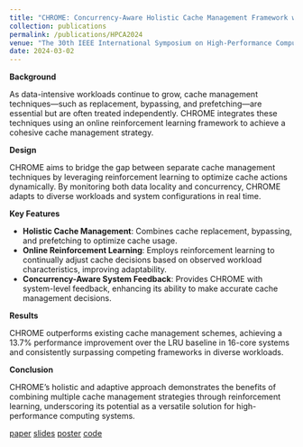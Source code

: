 ```yaml
---
title: "CHROME: Concurrency-Aware Holistic Cache Management Framework with Online Reinforcement Learning"
collection: publications
permalink: /publications/HPCA2024
venue: "The 30th IEEE International Symposium on High-Performance Computer Architecture (HPCA 2024)"
date: 2024-03-02
---
```



**Background**

As data-intensive workloads continue to grow, cache management techniques—such as replacement, bypassing, and prefetching—are essential but are often treated independently. CHROME integrates these techniques using an online reinforcement learning framework to achieve a cohesive cache management strategy.

**Design**

CHROME aims to bridge the gap between separate cache management techniques by leveraging reinforcement learning to optimize cache actions dynamically. By monitoring both data locality and concurrency, CHROME adapts to diverse workloads and system configurations in real time.

**Key Features**

- **Holistic Cache Management**: Combines cache replacement, bypassing, and prefetching to optimize cache usage.
- **Online Reinforcement Learning**: Employs reinforcement learning to continually adjust cache decisions based on observed workload characteristics, improving adaptability.
- **Concurrency-Aware System Feedback**: Provides CHROME with system-level feedback, enhancing its ability to make accurate cache management decisions.

**Results**

CHROME outperforms existing cache management schemes, achieving a 13.7% performance improvement over the LRU baseline in 16-core systems and consistently surpassing competing frameworks in diverse workloads.

**Conclusion**

CHROME’s holistic and adaptive approach demonstrates the benefits of combining multiple cache management strategies through reinforcement learning, underscoring its potential as a versatile solution for high-performance computing systems.



[paper](../files/HPCA2024/CHROME_paper.pdf) [slides](../files/HPCA2024/CHROME_slides_updates.pdf) [poster](../files/HPCA2024/CHROME_poster_final.pdf) [code](https://github.com/Xiaoyang-Lu/CHROME/tree/main)
